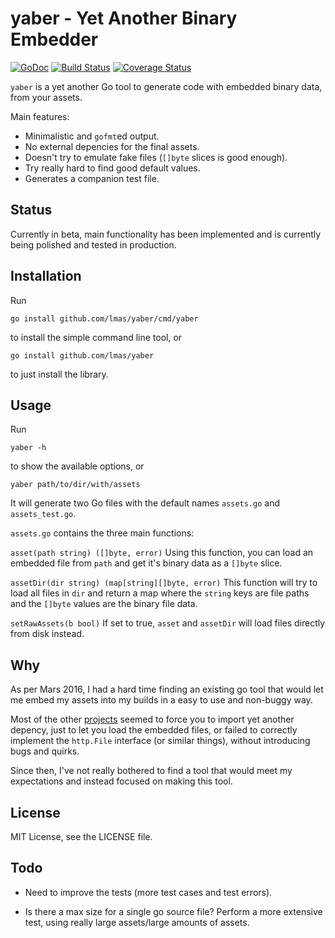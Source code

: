 yaber - Yet Another Binary Embedder
================================================================================

[![GoDoc](https://godoc.org/github.com/lmas/yaber?status.svg)](https://godoc.org/github.com/lmas/yaber)
[![Build Status](https://travis-ci.org/lmas/yaber.svg?branch=master)](https://travis-ci.org/lmas/yaber)
[![Coverage Status](https://coveralls.io/repos/github/lmas/yaber/badge.svg?branch=master)](https://coveralls.io/github/lmas/yaber?branch=master)

`yaber` is a yet another Go tool to generate code with embedded binary data,
from your assets.

Main features:

- Minimalistic and `gofmt`ed output.
- No external depencies for the final assets.
- Doesn't try to emulate fake files (`[]byte` slices is good enough).
- Try really hard to find good default values.
- Generates a companion test file.

Status
--------------------------------------------------------------------------------

Currently in beta, main functionality has been implemented and is currently
being polished and tested in production.

Installation
--------------------------------------------------------------------------------

Run

    go install github.com/lmas/yaber/cmd/yaber

to install the simple command line tool, or


    go install github.com/lmas/yaber

to just install the library.

Usage
--------------------------------------------------------------------------------

Run

    yaber -h

to show the available options, or

    yaber path/to/dir/with/assets

It will generate two Go files with the default names `assets.go` and
`assets_test.go`.

`assets.go` contains the three main functions:

`asset(path string) ([]byte, error)`
Using this function, you can load an embedded file from `path` and get it's
binary data as a `[]byte` slice.

`assetDir(dir string) (map[string][]byte, error)`
This function will try to load all files in `dir` and return a map where the
`string` keys are file paths and the `[]byte` values are the binary file data.

`setRawAssets(b bool)`
If set to true, `asset` and `assetDir` will load files directly from disk
instead.

Why
--------------------------------------------------------------------------------

As per Mars 2016, I had a hard time finding an existing go tool that would
let me embed my assets into my builds in a easy to use and non-buggy way.

Most of the other [projects](https://github.com/avelino/awesome-go#resource-embedding)
seemed to force you to import yet another depency, just to let you load the
embedded files, or failed to correctly implement the `http.File` interface
(or similar things), without introducing bugs and quirks.

Since then, I've not really bothered to find a tool that would meet my
expectations and instead focused on making this tool.

License
--------------------------------------------------------------------------------

MIT License, see the LICENSE file.

Todo
--------------------------------------------------------------------------------

- Need to improve the tests (more test cases and test errors).

- Is there a max size for a single go source file? Perform a more extensive test,
  using really large assets/large amounts of assets.

